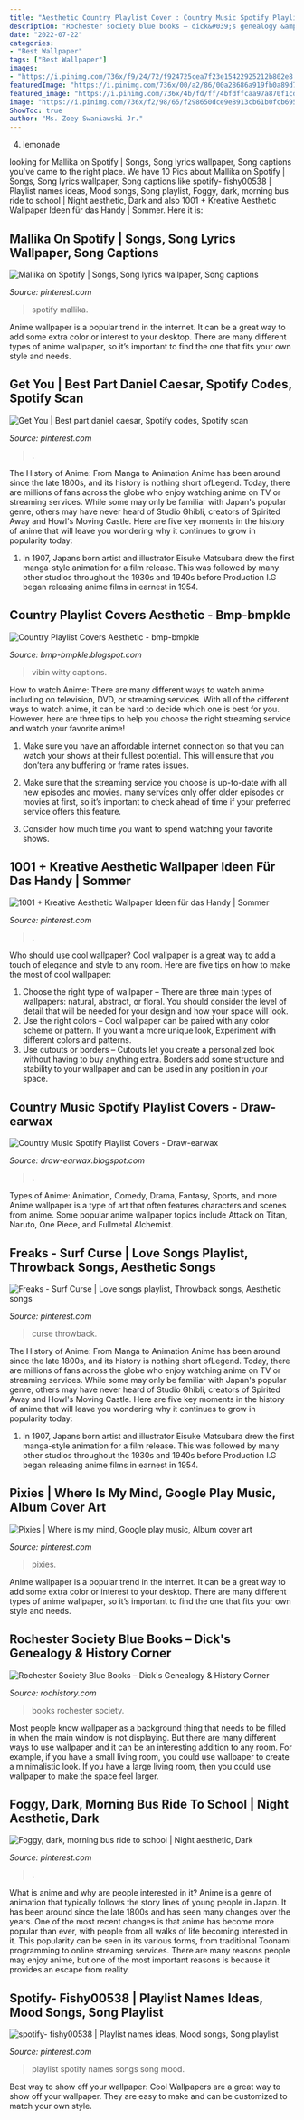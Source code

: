 ```yaml
---
title: "Aesthetic Country Playlist Cover : Country Music Spotify Playlist Covers"
description: "Rochester society blue books – dick&#039;s genealogy &amp; history corner"
date: "2022-07-22"
categories:
- "Best Wallpaper"
tags: ["Best Wallpaper"]
images:
- "https://i.pinimg.com/736x/f9/24/72/f924725cea7f23e15422925212b802e8.jpg"
featuredImage: "https://i.pinimg.com/736x/00/a2/86/00a28686a919fb0a89d71bbf7af4a483--where-is-my-mind-pixies.jpg"
featured_image: "https://i.pinimg.com/736x/4b/fd/ff/4bfdffcaa97a870f1cd678776eb78e91.jpg"
image: "https://i.pinimg.com/736x/f2/98/65/f298650dce9e8913cb61b0fcb695e043.jpg"
ShowToc: true
author: "Ms. Zoey Swaniawski Jr."
---
```



4. lemonade 

	

		
looking for Mallika on Spotify | Songs, Song lyrics wallpaper, Song captions you've came to the right place. We have 10 Pics about Mallika on Spotify | Songs, Song lyrics wallpaper, Song captions like spotify- fishy00538 | Playlist names ideas, Mood songs, Song playlist, Foggy, dark, morning bus ride to school | Night aesthetic, Dark and also 1001 + Kreative Aesthetic Wallpaper Ideen für das Handy | Sommer. Here it is:
		
    
## Mallika On Spotify | Songs, Song Lyrics Wallpaper, Song Captions

<img loading=lazy src="https://i.pinimg.com/736x/1b/60/d2/1b60d272d72a2ee15a2b83f9e3ecfcfb.jpg" onerror="this.onerror=null;this.src='https://tse4.mm.bing.net/th?id=OIP.XZiPVF7N9QZn_p9a2LXZSAHaNK&amp;pid=15.1';" alt="Mallika on Spotify | Songs, Song lyrics wallpaper, Song captions">

_Source: pinterest.com_

>spotify mallika. 

	

Anime wallpaper is a popular trend in the internet. It can be a great way to add some extra color or interest to your desktop. There are many different types of anime wallpaper, so it’s important to find the one that fits your own style and needs.

    
## Get You | Best Part Daniel Caesar, Spotify Codes, Spotify Scan

<img loading=lazy src="https://i.pinimg.com/736x/8a/be/06/8abe06693fcd48cc37e649b8f33c6368.jpg" onerror="this.onerror=null;this.src='https://tse1.mm.bing.net/th?id=OIP.y9eEmMSC4FSnNgDGBPv0xQHaJQ&amp;pid=15.1';" alt="Get You | Best part daniel caesar, Spotify codes, Spotify scan">

_Source: pinterest.com_

>. 

	

The History of Anime: From Manga to Animation
Anime has been around since the late 1800s, and its history is nothing short ofLegend. Today, there are millions of fans across the globe who enjoy watching anime on TV or streaming services. While some may only be familiar with Japan's popular genre, others may have never heard of Studio Ghibli, creators of Spirited Away and Howl's Moving Castle. Here are five key moments in the history of anime that will leave you wondering why it continues to grow in popularity today:
1) In 1907, Japans born artist and illustrator Eisuke Matsubara drew the first manga-style animation for a film release. This was followed by many other studios throughout the 1930s and 1940s before Production I.G began releasing anime films in earnest in 1954.

    
## Country Playlist Covers Aesthetic - Bmp-bmpkle

<img loading=lazy src="https://i.pinimg.com/originals/9e/0d/d4/9e0dd486646899d70d9405431fb36a79.jpg" onerror="this.onerror=null;this.src='https://tse3.mm.bing.net/th?id=OIP.ejaNip2wJvgfAKC5uvAEoAHaHt&amp;pid=15.1';" alt="Country Playlist Covers Aesthetic - bmp-bmpkle">

_Source: bmp-bmpkle.blogspot.com_

>vibin witty captions. 

	

How to watch Anime: There are many different ways to watch anime including on television, DVD, or streaming services.
With all of the different ways to watch anime, it can be hard to decide which one is best for you. However, here are three tips to help you choose the right streaming service and watch your favorite anime!
1. Make sure you have an affordable internet connection so that you can watch your shows at their fullest potential. This will ensure that you don’tera any buffering or frame rates issues.

2. Make sure that the streaming service you choose is up-to-date with all new episodes and movies. many services only offer older episodes or movies at first, so it’s important to check ahead of time if your preferred service offers this feature.

3. Consider how much time you want to spend watching your favorite shows.

    
## 1001 + Kreative Aesthetic Wallpaper Ideen Für Das Handy | Sommer

<img loading=lazy src="https://i.pinimg.com/736x/4b/fd/ff/4bfdffcaa97a870f1cd678776eb78e91.jpg" onerror="this.onerror=null;this.src='https://tse2.mm.bing.net/th?id=OIP.-iTcLdfIxMt0xEIac2259gHaNL&amp;pid=15.1';" alt="1001 + Kreative Aesthetic Wallpaper Ideen für das Handy | Sommer">

_Source: pinterest.com_

>. 

	

Who should use cool wallpaper?
Cool wallpaper is a great way to add a touch of elegance and style to any room. Here are five tips on how to make the most of cool wallpaper: 
1) Choose the right type of wallpaper – There are three main types of wallpapers: natural, abstract, or floral. You should consider the level of detail that will be needed for your design and how your space will look. 
2) Use the right colors – Cool wallpaper can be paired with any color scheme or pattern. If you want a more unique look, Experiment with different colors and patterns. 
3) Use cutouts or borders – Cutouts let you create a personalized look without having to buy anything extra. Borders add some structure and stability to your wallpaper and can be used in any position in your space.

    
## Country Music Spotify Playlist Covers - Draw-earwax

<img loading=lazy src="https://www.kolibrimusic.com/wp-content/uploads/2018/04/37012536d2a842a0771a492955f21681a5d3c498.jpeg" onerror="this.onerror=null;this.src='https://tse2.mm.bing.net/th?id=OIP.govyZCFMjocru7VzB0UN-QAAAA&amp;pid=15.1';" alt="Country Music Spotify Playlist Covers - Draw-earwax">

_Source: draw-earwax.blogspot.com_

>. 

	

Types of Anime: Animation, Comedy, Drama, Fantasy, Sports, and more
Anime wallpaper is a type of art that often features characters and scenes from anime. Some popular anime wallpaper topics include Attack on Titan, Naruto, One Piece, and Fullmetal Alchemist.

    
## Freaks - Surf Curse | Love Songs Playlist, Throwback Songs, Aesthetic Songs

<img loading=lazy src="https://i.pinimg.com/736x/f9/24/72/f924725cea7f23e15422925212b802e8.jpg" onerror="this.onerror=null;this.src='https://tse2.mm.bing.net/th?id=OIP.jnHt36zyoWHQaYs8_0liLgHaQA&amp;pid=15.1';" alt="Freaks - Surf Curse | Love songs playlist, Throwback songs, Aesthetic songs">

_Source: pinterest.com_

>curse throwback. 

	

The History of Anime: From Manga to Animation
Anime has been around since the late 1800s, and its history is nothing short ofLegend. Today, there are millions of fans across the globe who enjoy watching anime on TV or streaming services. While some may only be familiar with Japan's popular genre, others may have never heard of Studio Ghibli, creators of Spirited Away and Howl's Moving Castle. Here are five key moments in the history of anime that will leave you wondering why it continues to grow in popularity today:
1) In 1907, Japans born artist and illustrator Eisuke Matsubara drew the first manga-style animation for a film release. This was followed by many other studios throughout the 1930s and 1940s before Production I.G began releasing anime films in earnest in 1954.

    
## Pixies | Where Is My Mind, Google Play Music, Album Cover Art

<img loading=lazy src="https://i.pinimg.com/736x/00/a2/86/00a28686a919fb0a89d71bbf7af4a483--where-is-my-mind-pixies.jpg" onerror="this.onerror=null;this.src='https://tse2.mm.bing.net/th?id=OIP.vDhigIpxtk3fJbD31poJpgHaNJ&amp;pid=15.1';" alt="Pixies | Where is my mind, Google play music, Album cover art">

_Source: pinterest.com_

>pixies. 

	

Anime wallpaper is a popular trend in the internet. It can be a great way to add some extra color or interest to your desktop. There are many different types of anime wallpaper, so it’s important to find the one that fits your own style and needs.

    
## Rochester Society Blue Books – Dick&#039;s Genealogy &amp; History Corner

<img loading=lazy src="http://rochistory.com/blog/wp-content/uploads/2012/05/blue-book-224x300.jpg" onerror="this.onerror=null;this.src='https://tse4.mm.bing.net/th?id=OIP.QNU6odsAS7u6qCcfKxAtxQAAAA&amp;pid=15.1';" alt="Rochester Society Blue Books – Dick&#039;s Genealogy &amp; History Corner">

_Source: rochistory.com_

>books rochester society. 

	

Most people know wallpaper as a background thing that needs to be filled in when the main window is not displaying. But there are many different ways to use wallpaper and it can be an interesting addition to any room. For example, if you have a small living room, you could use wallpaper to create a minimalistic look. If you have a large living room, then you could use wallpaper to make the space feel larger.

    
## Foggy, Dark, Morning Bus Ride To School | Night Aesthetic, Dark

<img loading=lazy src="https://i.pinimg.com/736x/f2/98/65/f298650dce9e8913cb61b0fcb695e043.jpg" onerror="this.onerror=null;this.src='https://tse2.mm.bing.net/th?id=OIP.gZU7KyVmn4JcL3Lo_2c9lwHaJ3&amp;pid=15.1';" alt="Foggy, dark, morning bus ride to school | Night aesthetic, Dark">

_Source: pinterest.com_

>. 

	

What is anime and why are people interested in it?
Anime is a genre of animation that typically follows the story lines of young people in Japan. It has been around since the late 1800s and has seen many changes over the years. One of the most recent changes is that anime has become more popular than ever, with people from all walks of life becoming interested in it. This popularity can be seen in its various forms, from traditional Toonami programming to online streaming services. There are many reasons people may enjoy anime, but one of the most important reasons is because it provides an escape from reality.

    
## Spotify- Fishy00538 | Playlist Names Ideas, Mood Songs, Song Playlist

<img loading=lazy src="https://i.pinimg.com/736x/33/6a/ae/336aaec7bb9c61b39e2913f027bb0f5f.jpg" onerror="this.onerror=null;this.src='https://tse2.mm.bing.net/th?id=OIP.TrmOvCOuHv9hpedW-qJmLAHaNK&amp;pid=15.1';" alt="spotify- fishy00538 | Playlist names ideas, Mood songs, Song playlist">

_Source: pinterest.com_

>playlist spotify names songs song mood. 

	

Best way to show off your wallpaper:
Cool Wallpapers are a great way to show off your wallpaper. They are easy to make and can be customized to match your own style.

